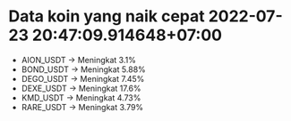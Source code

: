 # Data koin yang naik cepat 2022-07-23 20:47:09.914648+07:00

* AION_USDT -> Meningkat 3.1%
* BOND_USDT -> Meningkat 5.88%
* DEGO_USDT -> Meningkat 7.45%
* DEXE_USDT -> Meningkat 17.6%
* KMD_USDT -> Meningkat 4.73%
* RARE_USDT -> Meningkat 3.79%
